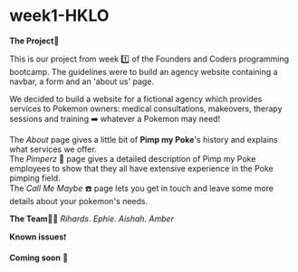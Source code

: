 # week1-HKLO

**The Project**:construction_worker:

This is our project from week :one: of the Founders and Coders programming bootcamp. The guidelines were to build an agency website containing a navbar, a form and an 'about us' page. 

We decided to build a website for a fictional agency which provides services to Pokemon owners: medical consultations, makeovers, therapy sessions and training :arrow_right:  whatever a Pokemon may need!  

The _About_ page gives a little bit of **Pimp my Poke**'s history and explains what services we offer.  
The _Pimperz_ :nail_care: page gives a detailed description of Pimp my Poke employees to show that they all have extensive experience in the Poke pimping field.   
The _Call Me Maybe_ :phone: page lets you get in touch and leave some more details about your pokemon's needs.  

**The Team**:two_women_holding_hands::couple:
_Rihards_. 
_Ephie_. 
_Aishah_. 
_Amber_  

**Known issues**:exclamation:

**Coming soon** :thought_balloon:
